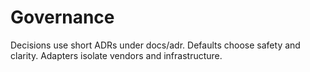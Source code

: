 # Governance

Decisions use short ADRs under docs/adr.
Defaults choose safety and clarity.
Adapters isolate vendors and infrastructure.
